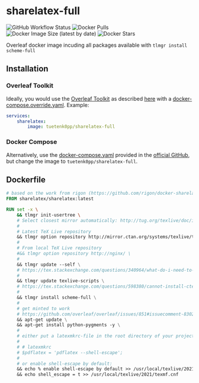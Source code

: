 # sharelatex-full

![GitHub Workflow Status](https://img.shields.io/github/workflow/status/tuetenk0pp/sharelatex-full/Docker%20CI?style=flat-square) ![Docker Pulls](https://img.shields.io/docker/pulls/tuetenk0pp/sharelatex-full?style=flat-square) ![Docker Image Size (latest by date)](https://img.shields.io/docker/image-size/tuetenk0pp/sharelatex-full?style=flat-square) ![Docker Stars](https://img.shields.io/docker/stars/tuetenk0pp/sharelatex-full?style=flat-square)

Overleaf docker image incuding all packages available with ``tlmgr install scheme-full``

## Installation

### Overleaf Toolkit

Ideally, you would use the [Overleaf Toolkit](https://github.com/overleaf/toolkit) as described [here](https://github.com/overleaf/toolkit/blob/master/doc/configuration.md#the-docker-composeoverrideyml-file) with a [docker-compose.override.yaml](./docker-compose.override.yaml). Example:
``` yaml
services:
    sharelatex:
        image: tuetenk0pp/sharelatex-full
```

### Docker Compose

Alternatively, use the [docker-compose.yaml](https://github.com/overleaf/overleaf/blob/master/docker-compose.yml) provided in the [official GitHub](https://github.com/overleaf/overleaf), but change the image to ``tuetenk0pp/sharelatex-full``.

## Dockerfile

``` Dockerfile
# based on the work from rigon (https://github.com/rigon/docker-sharelatex-full)
FROM sharelatex/sharelatex:latest

RUN set -x \
    && tlmgr init-usertree \
    # Select closest mirror automatically: http://tug.org/texlive/doc/install-tl.html
    #
    # Latest TeX Live repository
    && tlmgr option repository http://mirror.ctan.org/systems/texlive/tlnet/ \
    #
    # From local TeX Live repository
    #&& tlmgr option repository http://nginx/ \
    #
    && tlmgr update --self \
    # https://tex.stackexchange.com/questions/340964/what-do-i-need-to-install-to-make-more-packages-available-under-sharelatex
    #
    && tlmgr update texlive-scripts \
    # https://tex.stackexchange.com/questions/598380/cannot-install-ctex-via-tlmgr-unknown-option-status-file-when-running-fmtuti
    #
    && tlmgr install scheme-full \
    #
    # get minted to work
    # https://github.com/overleaf/overleaf/issues/851#issuecomment-830276429
    && apt-get update \
    && apt-get install python-pygments -y \
    #
    # either put a latexmkrc-file in the root directory of your project:
    #
    # # latexmkrc
    # $pdflatex = 'pdflatex --shell-escape';
    #
    # or enable shell-escape by default:
    && echo % enable shell-escape by default >> /usr/local/texlive/2021/texmf.cnf \
    && echo shell_escape = t >> /usr/local/texlive/2021/texmf.cnf

```


